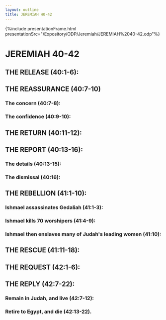 ```yaml
---
layout: outline
title: JEREMIAH 40-42
---
```

{%include presentationFrame.html presentationSrc="/Expository/ODP/Jeremiah/JEREMIAH%2040-42.odp"%}

# JEREMIAH 40-42 
## THE RELEASE (40:1-6): 
## THE REASSURANCE (40:7-10) 
###  The concern (40:7-8): 
###  The confidence (40:9-10): 
## THE RETURN (40:11-12): 
## THE REPORT (40:13-16): 
###  The details (40:13-15): 
###  The dismissal (40:16): 
## THE REBELLION (41:1-10): 
###  Ishmael assassinates Gedaliah (41:1-3): 
###  Ishmael kills 70 worshipers (41:4-9): 
###  Ishmael then enslaves many of Judah\'s leading women (41:10): 
## THE RESCUE (41:11-18): 
## THE REQUEST (42:1-6): 
## THE REPLY (42:7-22): 
###  Remain in Judah, and live (42:7-12): 
###  Retire to Egypt, and die (42:13-22). 
